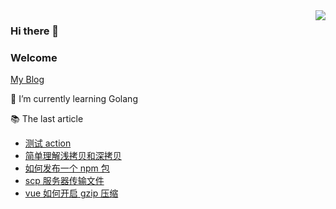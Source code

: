 <img align="right" src="https://github-readme-stats.vercel.app/api/top-langs/?username=Roc-zhou&layout=compact" />

### Hi there 👋

### Welcome 
[My Blog](https://github.com/Roc-zhou/blog/issues)

🌱 I’m currently learning Golang

📚 The last article
<!-- start -->
- [测试 action](https://github.com/Roc-zhou/blog/issues/15)
- [简单理解浅拷贝和深拷贝](https://github.com/Roc-zhou/blog/issues/12)
- [如何发布一个 npm 包](https://github.com/Roc-zhou/blog/issues/11)
- [scp 服务器传输文件](https://github.com/Roc-zhou/blog/issues/10)
- [vue 如何开启 gzip 压缩](https://github.com/Roc-zhou/blog/issues/9)
<!-- end -->



<!--
**Roc-zhou/Roc-zhou** is a ✨ _special_ ✨ repository because its `README.md` (this file) appears on your GitHub profile.

Here are some ideas to get you started:

- 🔭 I’m currently working on ...
- 🌱 I’m currently learning ...
- 👯 I’m looking to collaborate on ...
- 🤔 I’m looking for help with ...
- 💬 Ask me about ...
- 📫 How to reach me: ...
- 😄 Pronouns: ...
- ⚡ Fun fact: ...
-->
